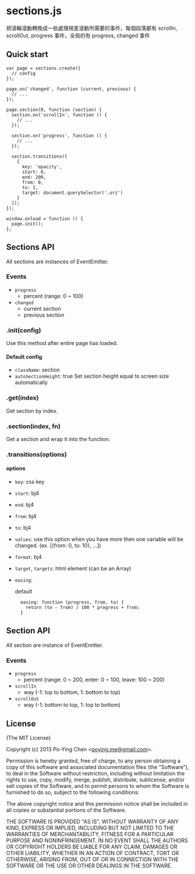 sections.js
===========

把滾輪滾動轉換成一些處理視差滾動所需要的事件，每個段落都有 scrollIn, scrollOut, progress 事件，全局的有 progress, changed 事件

## Quick start

    var page = sections.create({
      // config 
    });

    page.on('changed', function (current, previous) {
      // ...
    });

    page.section(0, function (section) {
      section.on('scrollIn', function () {
        // ...
      });

      section.on('progress', function () {
        // ...
      });

      section.transitions([
        {
          key: 'opacity',
          start: 0,
          end: 200,
          from: 0,
          to: 1,
          target: document.querySelector('.orz')
        }
      ]);
    });

    window.onload = function () {
      page.init();
    };

## Sections API

All sections are instances of EventEmitter.

### Events

* `progress`
    * percent (range: 0 ~ 100)
* `changed`
    * current section
    * previous section

### .init(config)

Use this method after entire page has loaded.

#### Default config

* `className`: section
* `autoSectionHeight`: true
    Set section height equal to screen size automatically

### .get(index)

Get section by index.

### .section(index, fn)

Get a section and wrap it into the function.

### .transitions(options)

#### options

* `key`: css key
* `start`: bj4
* `end`: bj4
* `from`: bj4
* `to`: bj4
* `values`: use this option when you have more then one variable will be changed. (ex. [{from: 0, to: 10}, ...])
* `format`: bj4
* `target`, `targets`: html element (can be an Array)
* `easing`:

    default

        easing: function (progress, from, to) {
          return (to - from) / 100 * progress + from;
        }

## Section API

All section are instance of EventEmitter.

### Events

* `progress`
    * percent (range: 0 ~ 200, enter: 0 ~ 100, leave: 100 ~ 200)
* `scrollIn`
    * way (-1: top to bottom, 1: bottom to top)
* `scrollOut`
    * way (-1: bottom to top, 1: top to bottom)

## License

(The MIT License)

Copyright (c) 2013 Po-Ying Chen &lt;poying.me@gmail.com&gt;.

Permission is hereby granted, free of charge, to any person obtaining a copy
of this software and associated documentation files (the "Software"), to deal
in the Software without restriction, including without limitation the rights
to use, copy, modify, merge, publish, distribute, sublicense, and/or sell
copies of the Software, and to permit persons to whom the Software is
furnished to do so, subject to the following conditions:

The above copyright notice and this permission notice shall be included in
all copies or substantial portions of the Software.

THE SOFTWARE IS PROVIDED "AS IS", WITHOUT WARRANTY OF ANY KIND, EXPRESS OR
IMPLIED, INCLUDING BUT NOT LIMITED TO THE WARRANTIES OF MERCHANTABILITY,
FITNESS FOR A PARTICULAR PURPOSE AND NONINFRINGEMENT. IN NO EVENT SHALL THE
AUTHORS OR COPYRIGHT HOLDERS BE LIABLE FOR ANY CLAIM, DAMAGES OR OTHER
LIABILITY, WHETHER IN AN ACTION OF CONTRACT, TORT OR OTHERWISE, ARISING FROM,
OUT OF OR IN CONNECTION WITH THE SOFTWARE OR THE USE OR OTHER DEALINGS IN
THE SOFTWARE.
